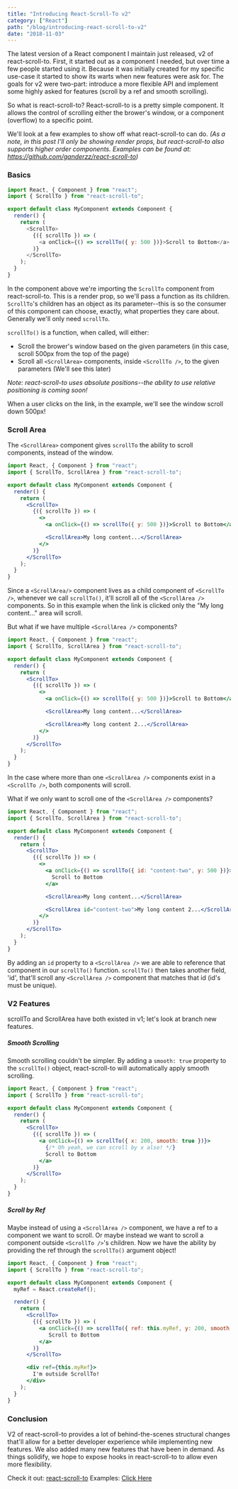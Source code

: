 ```yaml
---
title: "Introducing React-Scroll-To v2"
category: ["React"]
path: "/blog/introducing-react-scroll-to-v2"
date: "2018-11-03"
---
```


The latest version of a React component I maintain just released, v2 of react-scroll-to. First, it started out as a component I needed, but over time a few people started using it. Because it was initially created for my specific use-case it started to show its warts when new features were ask for. The goals for v2 were two-part: introduce a more flexible API and implement some highly asked for features (scroll by a ref and smooth scrolling).

So what is react-scroll-to? React-scroll-to is a pretty simple component. It allows the control of scrolling either the brower's window, or a component (overflow) to a specific point.

We'll look at a few examples to show off what react-scroll-to can do.
_(As a note, in this post I'll only be showing render props, but react-scroll-to also supports higher order components. Examples can be found at: https://github.com/ganderzz/react-scroll-to)_

### Basics

```js
import React, { Component } from "react";
import { ScrollTo } from "react-scroll-to";

export default class MyComponent extends Component {
  render() {
    return (
      <ScrollTo>
        {({ scrollTo }) => (
          <a onClick={() => scrollTo({ y: 500 })}>Scroll to Bottom</a>
        )}
      </ScrollTo>
    );
  }
}
```

In the component above we're importing the `ScrollTo` component from react-scroll-to. This is a render prop, so we'll pass a function as its children. `ScrollTo`'s children has an object as its parameter--this is so the consumer of this component can choose, exactly, what properties they care about. Generally we'll only need `scrollTo`.

`scrollTo()` is a function, when called, will either:

- Scroll the brower's window based on the given parameters (in this case, scroll 500px from the top of the page)
- Scroll all `<ScrollArea>` components, inside `<ScrollTo />`, to the given parameters (We'll see this later)

_Note: react-scroll-to uses absolute positions--the ability to use relative positioning is coming soon!_

When a user clicks on the link, in the example, we'll see the window scroll down 500px!

### Scroll Area

The `<ScrollArea>` component gives `scrollTo` the ability to scroll components, instead of the window.

```jsx
import React, { Component } from "react";
import { ScrollTo, ScrollArea } from "react-scroll-to";

export default class MyComponent extends Component {
  render() {
    return (
      <ScrollTo>
        {({ scrollTo }) => (
          <>
            <a onClick={() => scrollTo({ y: 500 })}>Scroll to Bottom</a>

            <ScrollArea>My long content...</ScrollArea>
          </>
        )}
      </ScrollTo>
    );
  }
}
```

Since a `<ScrollArea/>` component lives as a child component of `<ScrollTo />`, whenever we call `scrollTo()`, it'll scroll all of the `<ScrollArea />` components. So in this example when the link is clicked only the "My long content..." area will scroll.

But what if we have multiple `<ScrollArea />` components?

```jsx
import React, { Component } from "react";
import { ScrollTo, ScrollArea } from "react-scroll-to";

export default class MyComponent extends Component {
  render() {
    return (
      <ScrollTo>
        {({ scrollTo }) => (
          <>
            <a onClick={() => scrollTo({ y: 500 })}>Scroll to Bottom</a>

            <ScrollArea>My long content...</ScrollArea>

            <ScrollArea>My long content 2...</ScrollArea>
          </>
        )}
      </ScrollTo>
    );
  }
}
```

In the case where more than one `<ScrollArea />` components exist in a `<ScrollTo />`, both components will scroll.

What if we only want to scroll one of the `<ScrollArea />` components?

```jsx
import React, { Component } from "react";
import { ScrollTo, ScrollArea } from "react-scroll-to";

export default class MyComponent extends Component {
  render() {
    return (
      <ScrollTo>
        {({ scrollTo }) => (
          <>
            <a onClick={() => scrollTo({ id: "content-two", y: 500 })}>
              Scroll to Bottom
            </a>

            <ScrollArea>My long content...</ScrollArea>

            <ScrollArea id="content-two">My long content 2...</ScrollArea>
          </>
        )}
      </ScrollTo>
    );
  }
}
```

By adding an `id` property to a `<ScrollArea />` we are able to reference that component in our `scrollTo()` function. `scrollTo()` then takes another field, 'id', that'll scroll any `<ScrollArea />` component that matches that id (id's must be unique).

### V2 Features

scrollTo and ScrollArea have both existed in v1; let's look at branch new features.

##### Smooth Scrolling

Smooth scrolling couldn't be simpler. By adding a `smooth: true` property to the `scrollTo()` object, react-scroll-to will automatically apply smooth scrolling.

```jsx
import React, { Component } from "react";
import { ScrollTo } from "react-scroll-to";

export default class MyComponent extends Component {
  render() {
    return (
      <ScrollTo>
        {({ scrollTo }) => (
          <a onClick={() => scrollTo({ x: 200, smooth: true })}>
            {/* Oh yeah, we can scroll by x also! */}
            Scroll to Bottom
          </a>
        )}
      </ScrollTo>
    );
  }
}
```

##### Scroll by Ref

Maybe instead of using a `<ScrollArea />` component, we have a ref to a component we want to scroll. Or maybe instead we want to scroll a component outside `<ScrollTo />`'s children. Now we have the ability by providing the ref through the `scrollTo()` argument object!

```jsx
import React, { Component } from "react";
import { ScrollTo } from "react-scroll-to";

export default class MyComponent extends Component {
  myRef = React.createRef();

  render() {
    return (
      <ScrollTo>
        {({ scrollTo }) => (
          <a onClick={() => scrollTo({ ref: this.myRef, y: 200, smooth: true })}>
             Scroll to Bottom
          </a>
        )}
      </ScrollTo>

      <div ref={this.myRef}>
        I'm outside ScrollTo!
      </div>
    );
  }
}
```

### Conclusion

V2 of react-scroll-to provides a lot of behind-the-scenes structural changes that'll allow for a better developer experience while implementing new features. We also added many new features that have been in demand. As things solidify, we hope to expose hooks in react-scroll-to to allow even more flexibility.

Check it out: [react-scroll-to](https://github.com/ganderzz/react-scroll-to)
Examples: [Click Here](https://ganderzz.github.io/react-scroll-to/)
